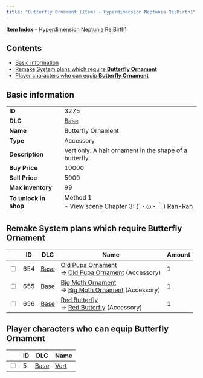 ```yaml
---
title: "Butterfly Ornament (Item) - Hyperdimension Neptunia Re;Birth1"
---
```


[**Item Index**](/neptunia/rb1/item/index.html) - [Hyperdimension Neptunia Re;Birth1](/neptunia/rb1)

## Contents

- [Basic information](#basic-information)
- [Remake System plans which require **Butterfly Ornament**](#remake-system-plans-which-require-butterfly-ornament)
- [Player characters who can equip **Butterfly Ornament**](#player-characters-who-can-equip-butterfly-ornament)

## Basic information

|   |   |
| -- | -- |
| **ID** | 3275 |
| **DLC** | [Base](/neptunia/rb1/dlc/1-base.html) |
| **Name** | Butterfly Ornament |
| **Type** | Accessory |
| **Description** | Vert only. A hair ornament in the shape of a butterfly. |
| **Buy Price** | 10000 |
| **Sell Price** | 5000 |
| **Max inventory** | 99 |
| **To unlock in shop** | Method 1<br />- View scene [Chapter 3: (´・ω・｀) Ran-Ran](/neptunia/rb1/scene/1-309-chapter-3-ran-ran.html) |

## Remake System plans which require **Butterfly Ornament**

|    | ID | DLC | Name | Amount |
| -- | -- | --- | ---- | ------ |
| <input type="checkbox" id="rb1-remake-1-654" class="trackbox" /> | 654 | [Base](/neptunia/rb1/dlc/1-base.html) | [Old Pupa Ornament](/neptunia/rb1/remake/1-654-old-pupa-ornament.html)<br />→ [Old Pupa Ornament](/neptunia/rb1/item/1-3276-old-pupa-ornament.html) (Accessory) | 1 |
| <input type="checkbox" id="rb1-remake-1-655" class="trackbox" /> | 655 | [Base](/neptunia/rb1/dlc/1-base.html) | [Big Moth Ornament](/neptunia/rb1/remake/1-655-big-moth-ornament.html)<br />→ [Big Moth Ornament](/neptunia/rb1/item/1-3277-big-moth-ornament.html) (Accessory) | 1 |
| <input type="checkbox" id="rb1-remake-1-656" class="trackbox" /> | 656 | [Base](/neptunia/rb1/dlc/1-base.html) | [Red Butterfly](/neptunia/rb1/remake/1-656-red-butterfly.html)<br />→ [Red Butterfly](/neptunia/rb1/item/1-3278-red-butterfly.html) (Accessory) | 1 |

## Player characters who can equip **Butterfly Ornament**

|    | ID | DLC | Name |
| -- | -- | --- | ---- |
| <input type="checkbox" id="rb1-player-1-5" class="trackbox" /> | 5 | [Base](/neptunia/rb1/dlc/1-base.html) | [Vert](/neptunia/rb1/player/1-5-vert.html) |